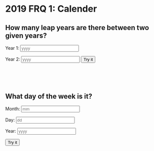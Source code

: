 # 2019 FRQ 1: Calender


<script>
function numberOfLeapYears(){
    var year1 = document.getElementById("year1").value;
    var year2 = document.getElementById("year2").value;
    var str_url_numberOfLeapYears = "https://csa.rebeccaaa.tk/api/calendar/numberOfLeapYears/" + year1 + "/" + year2;
    console.log(str_url_numberOfLeapYears)

     fetch(str_url_numberOfLeapYears)
    // response is a RESTful "promise" on any successful fetch
    .then(response => {
      // check for response errors
      if (response.status !== 200) {
          error('GET API response failure: ' + response.status);
          return;
      }
      // valid response will have JSON data
      response.json().then(data => {
          console.log(data);
          console.log(data.numberOfLeapYears);
          document.getElementById("numberOfLeapYears").innerHTML = "there are " + data.numberOfLeapYears + " leap years in between!" ;
      })
  })



}




function dayOfWeek() {

    document.getElementById("sunday").innerHTML = " ";
    document.getElementById("monday").innerHTML = " ";
    document.getElementById("tuesday").innerHTML = " ";
    document.getElementById("wednesday").innerHTML = " ";
    document.getElementById("thursday").innerHTML = " ";
    document.getElementById("friday").innerHTML = " ";
    document.getElementById("saturday").innerHTML = " ";


    var month = document.getElementById("month").value;
    var day = document.getElementById("day").value;
    var year = document.getElementById("year").value;
    var str_url = "https://csa.rebeccaaa.tk/api/calendar/dayOfWeek/" + month + "/" + day + "/" + year;
    console.log(str_url);


  // fetch the API
  fetch(str_url)
    // response is a RESTful "promise" on any successful fetch
    .then(response => {
      // check for response errors
      if (response.status !== 200) {
          error('GET API response failure: ' + response.status);
          return;
      }
      // valid response will have JSON data
      response.json().then(data => {
          console.log(data);
          console.log(data.dayOfWeek);
          document.getElementById("dayofWeek_number").innerHTML = data.dayOfWeek;
          if (data.dayOfWeek == 0) {
            document.getElementById("sunday").innerHTML = "it is a sunday!";
          } else if (data.dayOfWeek == 1) {
            document.getElementById("monday").innerHTML = "it is a monday!";
          } else if (data.dayOfWeek == 2) {
            document.getElementById("tuesday").innerHTML = "it is a tuesday!";
          }else if (data.dayOfWeek == 3) {
            document.getElementById("wednesday").innerHTML = "it is a wednesday!";
          }else if (data.dayOfWeek == 4) {
            document.getElementById("thursday").innerHTML = "it is a thursday!";
          }else if (data.dayOfWeek == 5) {
            document.getElementById("friday").innerHTML = "it is a friday!";
          }else if (data.dayOfWeek == 6) {
            document.getElementById("saturday").innerHTML = "it is a saturday!";
          }else {
            console.log("something went wrong, no day?");
          }
      })
  })
  // catch fetch errors (ie Nginx ACCESS to server blocked)
  .catch(err => {
    error(err + " " + get_url);
  });

}

</script>
<h2>How many leap years are there between two given years?</h2>
<label for="year1">Year 1:</label>
<input type="text" id="year1" name="year1" placeholder="yyyy">

<label for="year2">Year 2:</label>
<input type="text" id="year2" name="year2" placeholder="yyyy">
<button onclick="numberOfLeapYears()">Try it</button>
<br>
<h2 id="numberOfLeapYears"></h2>
<br>
<br>


<h2>What day of the week is it?</h2>
<label for="month">Month:</label>
<input type="text" id="month" name="month" placeholder="mm">

<label for="day">Day:</label>
<input type="text" id="day" name="day" placeholder="dd">

<label for="year">Year:</label>
<input type="text" id="year" name="year" placeholder="yyyy">
<br>

<button onclick="dayOfWeek()">Try it</button>

<br>
<h3 id="dayofWeek_number"></h3>
<h3 id="sunday"></h3>
<h3 id="monday"></h3>
<h3 id="tuesday"></h3>
<h3 id="wednesday"></h3>
<h3 id="thursday"></h3>
<h3 id="friday"></h3>
<h3 id="saturday"></h3>
<br>
<br>



